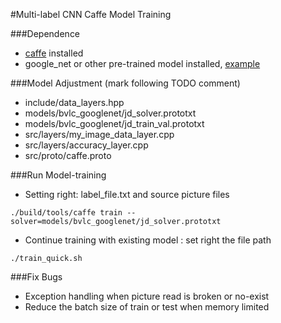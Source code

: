 #Multi-label CNN Caffe Model Training

###Dependence
* [caffe](http://caffe.berkeleyvision.org/) installed
* google_net or other pre-trained model installed, [example](http://)

###Model Adjustment (mark following TODO comment)
* include/data_layers.hpp
* models/bvlc_googlenet/jd_solver.prototxt
* models/bvlc_googlenet/jd_train_val.prototxt
* src/layers/my_image_data_layer.cpp
* src/layers/accuracy_layer.cpp
* src/proto/caffe.proto

###Run Model-training
* Setting right: label_file.txt and source picture files
```
./build/tools/caffe train --solver=models/bvlc_googlenet/jd_solver.prototxt
```
* Continue training with existing model : set right the file path
```
./train_quick.sh
```

###Fix Bugs
* Exception handling when picture read is broken or no-exist
* Reduce the batch size of train or test when memory limited
